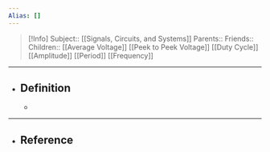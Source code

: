 ```yaml
---
Alias: []
---
```

> [!Info]
> Subject:: [[Signals, Circuits, and Systems]]
> Parents:: 
> Friends:: 
> Children:: [[Average Voltage]] [[Peek to Peek Voltage]] [[Duty Cycle]] [[Amplitude]] [[Period]] [[Frequency]]
---
- ## Definition
	- 
---
- ## Reference